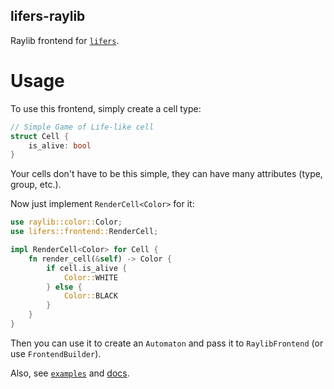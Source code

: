 lifers-raylib
-------------
Raylib frontend for [`lifers`](https://crates.io/crates/lifers).

# Usage
To use this frontend, simply create a cell type:
```rust
// Simple Game of Life-like cell
struct Cell {
    is_alive: bool
}
```
Your cells don't have to be this simple, they can have many attributes (type, group, etc.).

Now just implement `RenderCell<Color>` for it:

```rust
use raylib::color::Color;
use lifers::frontend::RenderCell;

impl RenderCell<Color> for Cell {
    fn render_cell(&self) -> Color {
        if cell.is_alive {
            Color::WHITE
        } else {
            Color::BLACK
        }
    }
}
```

Then you can use it to create an `Automaton` and pass it to `RaylibFrontend` (or use `FrontendBuilder`).

Also, see [`examples`](/examples/) and [docs](https://docs.rs/lifers-raylib).
